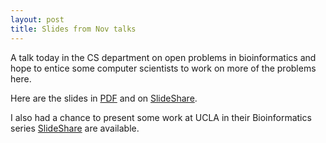 ```yaml
---
layout: post
title: Slides from Nov talks
---
```

A talk today in the CS department on open problems in bioinformatics and hope to entice some computer scientists to work on more of the problems here.

Here are the slides in [PDF](/presentations/2009-11-16_UCR_CompSci.pdf) and on [SlideShare](http://www.slideshare.net/jstajich/2009-11-16-ucr-comp-sci).

I also had a chance to present some work at UCLA in their Bioinformatics series [SlideShare](http://www.slideshare.net/jstajich/2009-11-09-ucla-bioinformatics-talk) are available.
